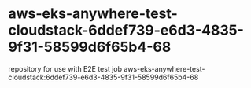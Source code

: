 # aws-eks-anywhere-test-cloudstack-6ddef739-e6d3-4835-9f31-58599d6f65b4-68
repository for use with E2E test job aws-eks-anywhere-test-cloudstack:6ddef739-e6d3-4835-9f31-58599d6f65b4-68
